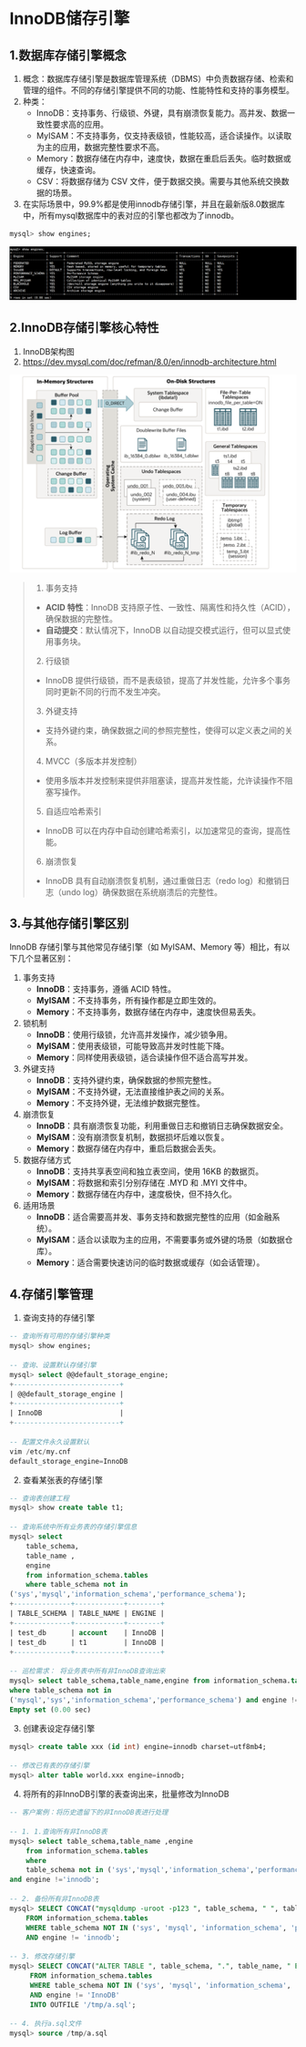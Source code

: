 # InnoDB储存引擎

## 1.数据库存储引擎概念

1. 概念：数据库存储引擎是数据库管理系统（DBMS）中负责数据存储、检索和管理的组件。不同的存储引擎提供不同的功能、性能特性和支持的事务模型。
2. 种类：
   - InnoDB：支持事务、行级锁、外键，具有崩溃恢复能力。高并发、数据一致性要求高的应用。
   - MyISAM：不支持事务，仅支持表级锁，性能较高，适合读操作。以读取为主的应用，数据完整性要求不高。
   - Memory：数据存储在内存中，速度快，数据在重启后丢失。临时数据或缓存，快速查询。
   - CSV：将数据存储为 CSV 文件，便于数据交换。需要与其他系统交换数据的场景。
3. 在实际场景中，99.9%都是使用innodb存储引擎，并且在最新版8.0数据库中，所有mysql数据库中的表对应的引擎也都改为了innodb。

~~~sql
mysql> show engines;
~~~

![image-20241019150658971](./000.picture/image-20241019150658971.png)

## 2.InnoDB存储引擎核心特性

1. InnoDB架构图
2. https://dev.mysql.com/doc/refman/8.0/en/innodb-architecture.html

![image-20241019150913466](./000.picture/image-20241019150913466.png)

>1. 事务支持
>   - **ACID 特性**：InnoDB 支持原子性、一致性、隔离性和持久性（ACID），确保数据的完整性。
>   - **自动提交**：默认情况下，InnoDB 以自动提交模式运行，但可以显式使用事务块。
>2. 行级锁
>   - InnoDB 提供行级锁，而不是表级锁，提高了并发性能，允许多个事务同时更新不同的行而不发生冲突。
>3. 外键支持
>   - 支持外键约束，确保数据之间的参照完整性，使得可以定义表之间的关系。
>4. MVCC（多版本并发控制）
>   - 使用多版本并发控制来提供非阻塞读，提高并发性能，允许读操作不阻塞写操作。
>5. 自适应哈希索引
>   - InnoDB 可以在内存中自动创建哈希索引，以加速常见的查询，提高性能。
>6. 崩溃恢复
>   - InnoDB 具有自动崩溃恢复机制，通过重做日志（redo log）和撤销日志（undo log）确保数据在系统崩溃后的完整性。

## 3.与其他存储引擎区别

InnoDB 存储引擎与其他常见存储引擎（如 MyISAM、Memory 等）相比，有以下几个显著区别：

1. 事务支持
   - **InnoDB**：支持事务，遵循 ACID 特性。
   - **MyISAM**：不支持事务，所有操作都是立即生效的。
   - **Memory**：不支持事务，数据存储在内存中，速度快但易丢失。
2. 锁机制
   - **InnoDB**：使用行级锁，允许高并发操作，减少锁争用。
   - **MyISAM**：使用表级锁，可能导致高并发时性能下降。
   - **Memory**：同样使用表级锁，适合读操作但不适合高写并发。
3. 外键支持
   - **InnoDB**：支持外键约束，确保数据的参照完整性。
   - **MyISAM**：不支持外键，无法直接维护表之间的关系。
   - **Memory**：不支持外键，无法维护数据完整性。
4. 崩溃恢复
   - **InnoDB**：具有崩溃恢复功能，利用重做日志和撤销日志确保数据安全。
   - **MyISAM**：没有崩溃恢复机制，数据损坏后难以恢复。
   - **Memory**：数据存储在内存中，重启后数据会丢失。
5. 数据存储方式
   - **InnoDB**：支持共享表空间和独立表空间，使用 16KB 的数据页。
   - **MyISAM**：将数据和索引分别存储在 .MYD 和 .MYI 文件中。
   - **Memory**：数据存储在内存中，速度极快，但不持久化。
6. 适用场景
   - **InnoDB**：适合需要高并发、事务支持和数据完整性的应用（如金融系统）。
   - **MyISAM**：适合以读取为主的应用，不需要事务或外键的场景（如数据仓库）。
   - **Memory**：适合需要快速访问的临时数据或缓存（如会话管理）。

## 4.存储引擎管理

1. 查询支持的存储引擎

~~~sql
-- 查询所有可用的存储引擎种类
mysql> show engines;

-- 查询、设置默认存储引擎
mysql> select @@default_storage_engine;
+--------------------------+
| @@default_storage_engine |
+--------------------------+
| InnoDB                   |
+--------------------------+

-- 配置文件永久设置默认
vim /etc/my.cnf
default_storage_engine=InnoDB
~~~

2. 查看某张表的存储引擎

~~~sql
-- 查询表创建工程
mysql> show create table t1;

-- 查询系统中所有业务表的存储引擎信息
mysql> select
    table_schema,
    table_name ,
    engine
    from information_schema.tables
    where table_schema not in
('sys','mysql','information_schema','performance_schema');
+--------------+------------+--------+
| TABLE_SCHEMA | TABLE_NAME | ENGINE |
+--------------+------------+--------+
| test_db      | account    | InnoDB |
| test_db      | t1         | InnoDB |
+--------------+------------+--------+

-- 巡检需求： 将业务表中所有非InnoDB查询出来
mysql> select table_schema,table_name,engine from information_schema.tables
where table_schema not in
('mysql','sys','information_schema','performance_schema') and engine !='innodb';
Empty set (0.00 sec)
~~~

3. 创建表设定存储引擎

~~~sql
mysql> create table xxx (id int) engine=innodb charset=utf8mb4;

-- 修改已有表的存储引擎
mysql> alter table world.xxx engine=innodb;
~~~

4. 将所有的非InnoDB引擎的表查询出来，批量修改为InnoDB

~~~sql
-- 客户案例：将历史遗留下的非InnoDB表进行处理

-- 1. 1.查询所有非InnoDB表
mysql> select table_schema,table_name ,engine
    from information_schema.tables
    where
    table_schema not in ('sys','mysql','information_schema','performance_schema')
and engine !='innodb';

-- 2. 备份所有非InnoDB表
mysql> SELECT CONCAT("mysqldump -uroot -p123 ", table_schema, " ", table_name, " > /tmp/", table_schema, "_", table_name, ".sql")
    FROM information_schema.tables
    WHERE table_schema NOT IN ('sys', 'mysql', 'information_schema', 'performance_schema')
    AND engine != 'innodb';
    
-- 3. 修改存储引擎
mysql> SELECT CONCAT("ALTER TABLE ", table_schema, ".", table_name, " ENGINE=InnoDB;")
     FROM information_schema.tables
     WHERE table_schema NOT IN ('sys', 'mysql', 'information_schema', 'performance_schema')
     AND engine != 'InnoDB'
     INTO OUTFILE '/tmp/a.sql';
     
-- 4. 执行a.sql文件
mysql> source /tmp/a.sql
~~~

